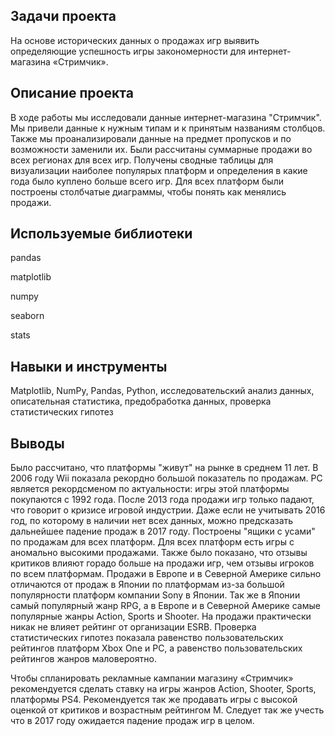 ## Задачи проекта
На основе исторических данных о продажах игр выявить определяющие успешность игры закономерности для интернет-магазина «Стримчик». 

## Описание проекта
В ходе работы мы исследовали данные интернет-магазина "Стримчик". Мы привели данные к нужным типам и к принятым названиям столбцов. Также мы проанализировали данные на предмет пропусков и по возможности заменили их. Были рассчитаны суммарные продажи во всех регионах для всех игр. Получены сводные таблицы для визуализации наиболее популярых платформ и определения в какие года было куплено больше всего игр. Для всех платформ были построены столбчатые диаграммы, чтобы понять как менялись продажи. 

## Используемые библиотеки
pandas

matplotlib

numpy

seaborn

stats
## Навыки и инструменты
Matplotlib, NumPy, Pandas, Python, исследовательский анализ данных, описательная статистика, предобработка данных, проверка статистических гипотез

## Выводы
Было рассчитано, что платформы "живут" на рынке в среднем 11 лет. В 2006 году Wii показала рекордно большой показатель по продажам. PС является рекордсменом по актуальности: игры этой платформы покупаются с 1992 года. После 2013 года продажи игр только падают, что говорит о кризисе игровой индустрии. Даже если не учитывать 2016 год, по которому в наличии нет всех данных, можно предсказать дальнейшее падение продаж в 2017 году. Построены "ящики с усами" по продажам для всех платформ. Для всех платформ есть игры с аномально высокими продажами. Также было показано, что отзывы критиков влияют горадо больше на продажи игр, чем отзывы игроков по всем платформам. Продажи в Европе и в Северной Америке сильно отличаются от продаж в Японии по платформам из-за большой популярности платформ компании Sony в Японии. Так же в Японии самый популярный жанр RPG, а в Европе и в Северной Америке самые популярные жанры Action, Sports и Shooter. На продажи практически никак не влияет рейтинг от организации ESRB. Проверка статистических гипотез показала равенство пользовательских рейтингов платформ Xbox One и PC, а равенство пользовательских рейтингов жанров маловероятно.

Чтобы спланировать рекламные кампании магазину «Стримчик» рекомендуется сделать ставку на игры жанров Action, Shooter, Sports, платформы PS4. Рекомендуется так же продавать игры с высокой оценкой от критиков и возрастным рейтингом M. Следует так же учесть что в 2017 году ожидается падение продаж игр в целом.
